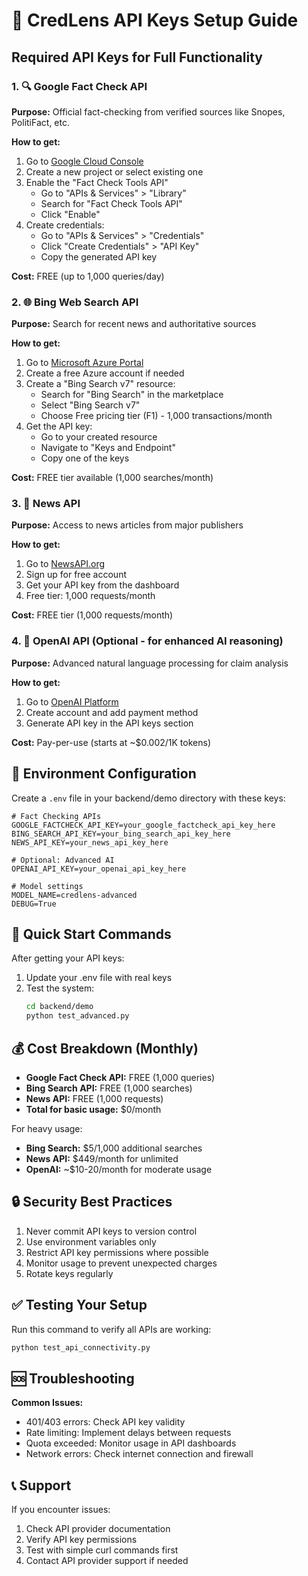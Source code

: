 # 🔑 CredLens API Keys Setup Guide

## Required API Keys for Full Functionality

### 1. 🔍 Google Fact Check API
**Purpose:** Official fact-checking from verified sources like Snopes, PolitiFact, etc.

**How to get:**
1. Go to [Google Cloud Console](https://console.cloud.google.com/)
2. Create a new project or select existing one
3. Enable the "Fact Check Tools API"
   - Go to "APIs & Services" > "Library"
   - Search for "Fact Check Tools API"
   - Click "Enable"
4. Create credentials:
   - Go to "APIs & Services" > "Credentials"
   - Click "Create Credentials" > "API Key"
   - Copy the generated API key

**Cost:** FREE (up to 1,000 queries/day)

### 2. 🌐 Bing Web Search API
**Purpose:** Search for recent news and authoritative sources

**How to get:**
1. Go to [Microsoft Azure Portal](https://portal.azure.com/)
2. Create a free Azure account if needed
3. Create a "Bing Search v7" resource:
   - Search for "Bing Search" in the marketplace
   - Select "Bing Search v7"
   - Choose Free pricing tier (F1) - 1,000 transactions/month
4. Get the API key:
   - Go to your created resource
   - Navigate to "Keys and Endpoint"
   - Copy one of the keys

**Cost:** FREE tier available (1,000 searches/month)

### 3. 📰 News API
**Purpose:** Access to news articles from major publishers

**How to get:**
1. Go to [NewsAPI.org](https://newsapi.org/)
2. Sign up for free account
3. Get your API key from the dashboard
4. Free tier: 1,000 requests/month

**Cost:** FREE tier (1,000 requests/month)

### 4. 🧠 OpenAI API (Optional - for enhanced AI reasoning)
**Purpose:** Advanced natural language processing for claim analysis

**How to get:**
1. Go to [OpenAI Platform](https://platform.openai.com/)
2. Create account and add payment method
3. Generate API key in the API keys section

**Cost:** Pay-per-use (starts at ~$0.002/1K tokens)

## 📝 Environment Configuration

Create a `.env` file in your backend/demo directory with these keys:

```env
# Fact Checking APIs
GOOGLE_FACTCHECK_API_KEY=your_google_factcheck_api_key_here
BING_SEARCH_API_KEY=your_bing_search_api_key_here
NEWS_API_KEY=your_news_api_key_here

# Optional: Advanced AI
OPENAI_API_KEY=your_openai_api_key_here

# Model settings
MODEL_NAME=credlens-advanced
DEBUG=True
```

## 🚀 Quick Start Commands

After getting your API keys:

1. Update your .env file with real keys
2. Test the system:
   ```bash
   cd backend/demo
   python test_advanced.py
   ```

## 💰 Cost Breakdown (Monthly)

- **Google Fact Check API:** FREE (1,000 queries)
- **Bing Search API:** FREE (1,000 searches)  
- **News API:** FREE (1,000 requests)
- **Total for basic usage:** $0/month

For heavy usage:
- **Bing Search:** $5/1,000 additional searches
- **News API:** $449/month for unlimited
- **OpenAI:** ~$10-20/month for moderate usage

## 🔒 Security Best Practices

1. Never commit API keys to version control
2. Use environment variables only
3. Restrict API key permissions where possible
4. Monitor usage to prevent unexpected charges
5. Rotate keys regularly

## ✅ Testing Your Setup

Run this command to verify all APIs are working:
```bash
python test_api_connectivity.py
```

## 🆘 Troubleshooting

**Common Issues:**
- 401/403 errors: Check API key validity
- Rate limiting: Implement delays between requests  
- Quota exceeded: Monitor usage in API dashboards
- Network errors: Check internet connection and firewall

## 📞 Support

If you encounter issues:
1. Check API provider documentation
2. Verify API key permissions
3. Test with simple curl commands first
4. Contact API provider support if needed